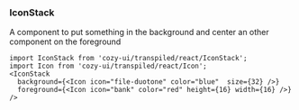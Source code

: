### IconStack

A component to put something in the background and center an
other component on the foreground

```
import IconStack from 'cozy-ui/transpiled/react/IconStack';
import Icon from 'cozy-ui/transpiled/react/Icon';
<IconStack
  background={<Icon icon="file-duotone" color="blue"  size={32} />}
  foreground={<Icon icon="bank" color="red" height={16} width={16} />}
/>
```
